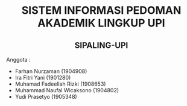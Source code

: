 <h1 align="center">SISTEM INFORMASI PEDOMAN AKADEMIK LINGKUP UPI</h1>
<h2 align="center">SIPALING-UPI</h2>

Anggota :   
* Farhan Nurzaman			      (1904908)   
* Ira Fitri Yani				    (1901280)   
* Muhamad Fadeellah Rizki		(1908653)   
* Muhammad Naufal Wicaksono	(1904802)   
* Yudi Prasetyo			        (1905348)   
